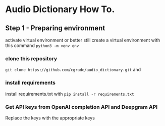 # Audio Dictionary How To.

## Step 1 - Preparing environment
activate virtual environment or better still create a virtual environment with this command `python3 -m venv env`

### clone this repository 
`git clone https://github.com/cgrade/audio_dictionary.git` and 

### install requirements
install requirements.txt with `pip install -r requirements.txt`

### Get API keys from OpenAI completion API and Deepgram API
Replace the keys with the appropriate keys
